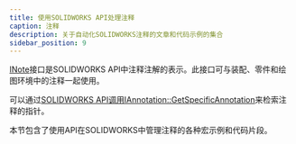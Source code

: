 ```yaml
---
title: 使用SOLIDWORKS API处理注释
caption: 注释
description: 关于自动化SOLIDWORKS注释的文章和代码示例的集合
sidebar_position: 9
---
```

[INote](https://help.solidworks.com/2018/english/api/sldworksapi/SolidWorks.Interop.sldworks~SolidWorks.Interop.sldworks.INote.html)接口是SOLIDWORKS API中注释注解的表示。此接口可与装配、零件和绘图环境中的注释一起使用。

可以通过[SOLIDWORKS API调用IAnnotation::GetSpecificAnnotation](https://help.solidworks.com/2018/english/api/sldworksapi/solidworks.interop.sldworks~solidworks.interop.sldworks.iannotation~getspecificannotation.html)来检索注释的指针。

本节包含了使用API在SOLIDWORKS中管理注释的各种宏示例和代码片段。